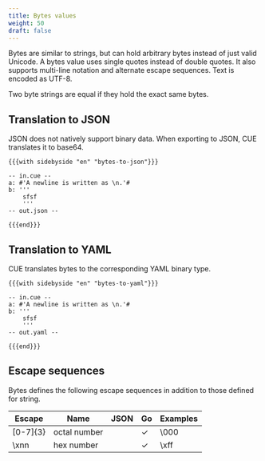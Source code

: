 ```yaml
---
title: Bytes values
weight: 50
draft: false
---
```


Bytes are similar to strings, but can hold arbitrary bytes instead of just valid Unicode. A bytes value uses single quotes instead of double quotes.
It also supports multi-line notation and alternate escape sequences. Text is encoded as UTF-8.

Two byte strings are equal if they hold the exact same bytes.

## Translation to JSON

JSON does not natively support binary data.
When exporting to JSON, CUE translates it to base64.

```coq
{{{with sidebyside "en" "bytes-to-json"}}}

-- in.cue --
a: #'A newline is written as \n.'#
b: '''
	sfsf
	'''
-- out.json --

{{{end}}}
```

## Translation to YAML

CUE translates bytes to the corresponding YAML binary type.

```coq
{{{with sidebyside "en" "bytes-to-yaml"}}}

-- in.cue --
a: #'A newline is written as \n.'#
b: '''
	sfsf
	'''
-- out.yaml --

{{{end}}}
```

## Escape sequences

Bytes defines the following escape sequences in addition to those defined for string.

| Escape | Name | JSON | Go | Examples |
| --- | --- | --- | --- | --- |
| \[0-7]{3} | octal number |  | ✓ | \000 |
| \xnn | hex number |  | ✓ | \xff |

<!-- TODO: should we deprecate octal numbers? -->

